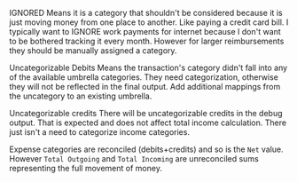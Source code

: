 IGNORED 
Means it is a category that shouldn't be considered because it is just moving money from one place to another. Like paying a credit card bill. 
I typically want to IGNORE work payments for internet because I don't want to be bothered tracking it every month. However for larger reimbursements they should be manually assigned a category. 

Uncategorizable Debits 
Means the transaction's category didn't fall into any of the available umbrella categories. They need categorization, otherwise they will not be reflected in the final output. Add additional mappings from the uncategory to an existing umbrella. 

Uncategorizable credits
There will be uncategorizable credits in the debug output. That is expected and does not affect total income calculation. There just isn't a need to categorize income categories.

Expense categories are reconciled (debits+credits) and so is the `Net` value. However `Total Outgoing` and `Total Incoming` are unreconciled sums representing the full movement of money. 
